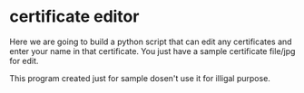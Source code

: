 # certificate editor
 Here we are going to build a python script that can edit any certificates and enter your name in that certificate.
 You just have a sample certificate file/jpg for edit.
 
 This program created just for sample dosen't use it for illigal purpose.






